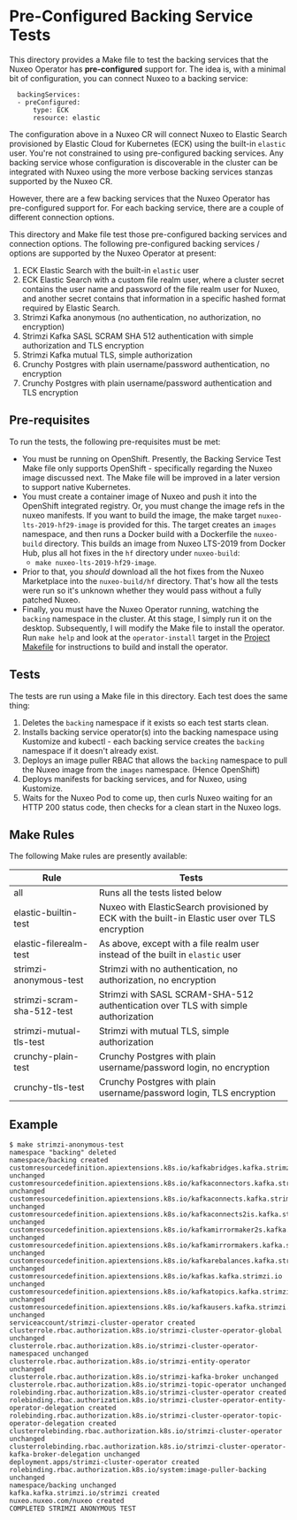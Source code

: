 # Pre-Configured Backing Service Tests

This directory provides a Make file to test the backing services that the Nuxeo Operator has **pre-configured** support for. The idea is, with a minimal bit of configuration, you can connect Nuxeo to a backing service:

```shell
  backingServices:
  - preConfigured:
      type: ECK
      resource: elastic
```

The configuration above in a Nuxeo CR will connect Nuxeo to Elastic Search provisioned by Elastic Cloud for Kubernetes (ECK) using the built-in `elastic` user.  You're not constrained to using pre-configured backing services. Any backing service whose configuration is discoverable in the cluster can be integrated with Nuxeo using the more verbose backing services stanzas supported by the Nuxeo CR.

However, there are a few backing services that the Nuxeo Operator has pre-configured support for. For each backing service, there are a couple of different connection options.

This directory and Make file test those pre-configured backing services and connection options. The following pre-configured backing services / options are supported by the Nuxeo Operator at present:

1. ECK Elastic Search with the built-in `elastic` user
2. ECK Elastic Search with a custom file realm user, where a cluster secret contains the user name and password of the file realm user for Nuxeo, and another secret contains that information in a specific hashed format required by Elastic Search.
3. Strimzi Kafka anonymous (no authentication, no authorization, no encryption)
4. Strimzi Kafka SASL SCRAM SHA 512 authentication with simple authorization and TLS encryption
5. Strimzi Kafka mutual TLS, simple authorization
6. Crunchy Postgres with plain username/password authentication, no encryption
6. Crunchy Postgres with plain username/password authentication and TLS encryption

## Pre-requisites

To run the tests, the following pre-requisites must be met:

- You must be running on OpenShift. Presently, the Backing Service Test Make file only supports OpenShift - specifically regarding the Nuxeo image discussed next. The Make file will be improved in a later version to support native Kubernetes.
- You must create a container image of Nuxeo and push it into the OpenShift integrated registry. Or, you must change the image refs in the nuxeo manifests. If you want to build the image, the make target `nuxeo-lts-2019-hf29-image` is provided for this. The target creates an `images` namespace, and then runs a Docker build with a Dockerfile the `nuxeo-build` directory. This builds an image from Nuxeo LTS-2019 from Docker Hub, plus all hot fixes in the `hf` directory under `nuxeo-build`:
  - `make nuxeo-lts-2019-hf29-image`.
- Prior to that, you *should* download all the hot fixes from the Nuxeo Marketplace into the `nuxeo-build/hf` directory. That's how all the tests were run so it's unknown whether they would pass without a fully patched Nuxeo.
- Finally, you must have the Nuxeo Operator running, watching the `backing` namespace in the cluster. At this stage, I simply run it on the desktop. Subsequently, I will modify the Make file to install the operator. Run `make help` and look at the `operator-install` target in the [Project Makefile](/Makefile) for instructions to build and install the operator.

## Tests

The tests are run using a Make file in this directory. Each test does the same thing:

1. Deletes the `backing` namespace if it exists so each test starts clean.
2. Installs backing service operator(s) into the backing namespace using Kustomize and kubectl - each backing service creates the `backing` namespace if it doesn't already exist.
3. Deploys an image puller RBAC that allows the `backing` namespace to pull the Nuxeo image from the `images` namespace. (Hence OpenShift)
4. Deploys manifests for backing services, and for Nuxeo, using Kustomize.
5. Waits for the Nuxeo Pod to come up, then curls Nuxeo waiting for an HTTP 200 status code, then checks for a clean start in the Nuxeo logs.

## Make Rules

The following Make rules are presently available:

| Rule                       | Tests                                                        |
| -------------------------- | ------------------------------------------------------------ |
| all                        | Runs all the tests listed below                              |
| elastic-builtin-test       | Nuxeo with ElasticSearch provisioned by ECK with the built-in Elastic user over TLS encryption |
| elastic-filerealm-test     | As above, except with a file realm user instead of the built in `elastic` user |
| strimzi-anonymous-test     | Strimzi with no authentication, no authorization, no encryption |
| strimzi-scram-sha-512-test | Strimzi with SASL SCRAM-SHA-512 authentication over TLS with simple authorization |
| strimzi-mutual-tls-test    | Strimzi with mutual TLS, simple authorization                |
| crunchy-plain-test         | Crunchy Postgres with plain username/password login, no encryption |
| crunchy-tls-test           | Crunchy Postgres with plain username/password login, TLS encryption |

## Example

```shell
$ make strimzi-anonymous-test
namespace "backing" deleted
namespace/backing created
customresourcedefinition.apiextensions.k8s.io/kafkabridges.kafka.strimzi.io unchanged
customresourcedefinition.apiextensions.k8s.io/kafkaconnectors.kafka.strimzi.io unchanged
customresourcedefinition.apiextensions.k8s.io/kafkaconnects.kafka.strimzi.io unchanged
customresourcedefinition.apiextensions.k8s.io/kafkaconnects2is.kafka.strimzi.io unchanged
customresourcedefinition.apiextensions.k8s.io/kafkamirrormaker2s.kafka.strimzi.io unchanged
customresourcedefinition.apiextensions.k8s.io/kafkamirrormakers.kafka.strimzi.io unchanged
customresourcedefinition.apiextensions.k8s.io/kafkarebalances.kafka.strimzi.io unchanged
customresourcedefinition.apiextensions.k8s.io/kafkas.kafka.strimzi.io unchanged
customresourcedefinition.apiextensions.k8s.io/kafkatopics.kafka.strimzi.io unchanged
customresourcedefinition.apiextensions.k8s.io/kafkausers.kafka.strimzi.io unchanged
serviceaccount/strimzi-cluster-operator created
clusterrole.rbac.authorization.k8s.io/strimzi-cluster-operator-global unchanged
clusterrole.rbac.authorization.k8s.io/strimzi-cluster-operator-namespaced unchanged
clusterrole.rbac.authorization.k8s.io/strimzi-entity-operator unchanged
clusterrole.rbac.authorization.k8s.io/strimzi-kafka-broker unchanged
clusterrole.rbac.authorization.k8s.io/strimzi-topic-operator unchanged
rolebinding.rbac.authorization.k8s.io/strimzi-cluster-operator created
rolebinding.rbac.authorization.k8s.io/strimzi-cluster-operator-entity-operator-delegation created
rolebinding.rbac.authorization.k8s.io/strimzi-cluster-operator-topic-operator-delegation created
clusterrolebinding.rbac.authorization.k8s.io/strimzi-cluster-operator unchanged
clusterrolebinding.rbac.authorization.k8s.io/strimzi-cluster-operator-kafka-broker-delegation unchanged
deployment.apps/strimzi-cluster-operator created
rolebinding.rbac.authorization.k8s.io/system:image-puller-backing unchanged
namespace/backing unchanged
kafka.kafka.strimzi.io/strimzi created
nuxeo.nuxeo.com/nuxeo created
COMPLETED STRIMZI ANONYMOUS TEST
```

